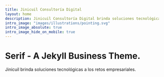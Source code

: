 ```yaml
---
title: Jinicuil Consultoría Digital
layout: home
description: Jinicuil Consultoría Digital brinda soluciones tecnológicas a los retos empresariales.
intro_image: "images/illustrations/pointing.svg"
intro_image_absolute: true
intro_image_hide_on_mobile: true
---
```


# Serif - A Jekyll Business Theme.

Jinicuil brinda soluciones tecnológicas a los retos empresariales.
